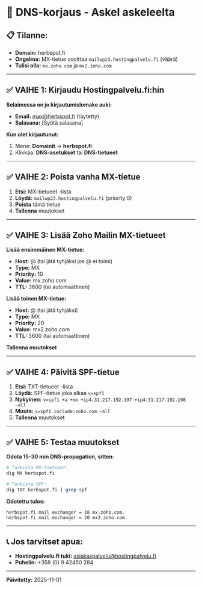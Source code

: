 # 🔧 DNS-korjaus - Askel askeleelta

## 📋 **Tilanne:**
- **Domain:** herbspot.fi
- **Ongelma:** MX-tietue osoittaa `mailwp23.hostingpalvelu.fi` (väärä)
- **Tulisi olla:** `mx.zoho.com` ja `mx2.zoho.com`

---

## ✅ **VAIHE 1: Kirjaudu Hostingpalvelu.fi:hin**

**Selaimessa on jo kirjautumislomake auki:**
- **Email:** max@herbspot.fi (täytetty)
- **Salasana:** [Syötä salasana]

**Kun olet kirjautunut:**
1. Mene: **Domainit** → **herbspot.fi**
2. Klikkaa: **DNS-asetukset** tai **DNS-tietueet**

---

## ✅ **VAIHE 2: Poista vanha MX-tietue**

1. **Etsi:** MX-tietueet -lista
2. **Löydä:** `mailwp23.hostingpalvelu.fi` (priority 0)
3. **Poista** tämä tietue
4. **Tallenna** muutokset

---

## ✅ **VAIHE 3: Lisää Zoho Mailin MX-tietueet**

**Lisää ensimmäinen MX-tietue:**
- **Host:** @ (tai jätä tyhjäksi jos @ ei toimi)
- **Type:** MX
- **Priority:** 10
- **Value:** mx.zoho.com
- **TTL:** 3600 (tai automaattinen)

**Lisää toinen MX-tietue:**
- **Host:** @ (tai jätä tyhjäksi)
- **Type:** MX
- **Priority:** 20
- **Value:** mx2.zoho.com
- **TTL:** 3600 (tai automaattinen)

**Tallenna muutokset**

---

## ✅ **VAIHE 4: Päivitä SPF-tietue**

1. **Etsi:** TXT-tietueet -lista
2. **Löydä:** SPF-tietue joka alkaa `v=spf1`
3. **Nykyinen:** `v=spf1 +a +mx +ip4:31.217.192.197 +ip4:31.217.192.198 ~all`
4. **Muuta:** `v=spf1 include:zoho.com ~all`
5. **Tallenna** muutokset

---

## ✅ **VAIHE 5: Testaa muutokset**

**Odota 15-30 min DNS-propagation, sitten:**

```bash
# Tarkista MX-tietueet:
dig MX herbspot.fi

# Tarkista SPF:
dig TXT herbspot.fi | grep spf
```

**Odotettu tulos:**
```
herbspot.fi mail exchanger = 10 mx.zoho.com.
herbspot.fi mail exchanger = 20 mx2.zoho.com.
```

---

## 📞 **Jos tarvitset apua:**

- **Hostingpalvelu.fi tuki:** asiakaspalvelu@hostingpalvelu.fi
- **Puhelin:** +358 (0) 9 42450 284

---

**Päivitetty:** 2025-11-01

